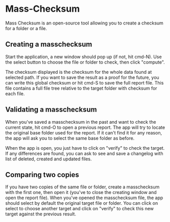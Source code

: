 # Mass-Checksum
Mass Checksum is an open-source tool allowing you to create a checksum for a folder or a file.

## Creating a masschecksum

Start the application, a new window should pop up (if not, hit cmd-N). Use the select button to choose the file or folder to check, then click "compute".

The checksum displayed is the checksum for the whole data found at selected path. If you want to save the result as a proof for the future, you can write this global checksum or hit cmd-S to save the full report file. This file contains a full file tree relative to the target folder with checksum for each file.

## Validating a masschecksum

When you've saved a masschecksum in the past and want to check the current state, hit cmd-O to open a previous report. The app will try to locate the original base folder used for the report. If it can't find it for any reason, the app will ask you to select the same base folder as before. 

When the app is open, you just have to click on "verify" to check the target. If any differences are found, you can ask to see and save a changelog with list of deleted, created and updated files.

## Comparing two copies

If you have two copies of the same file or folder, create a masschecksum with the first one, then open it (you've to close the creating window and open the report file). When you've opened the masschecksum file, the app should select by default the original target file or folder. You can click on select to choose another target and click on "verify" to check this new target against the previous result.
